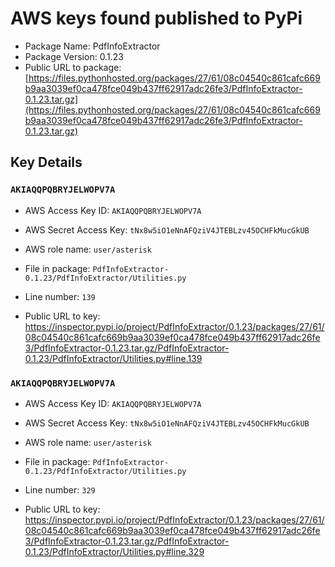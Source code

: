 # AWS keys found published to PyPi

* Package Name: PdfInfoExtractor
* Package Version: 0.1.23
* Public URL to package: [https://files.pythonhosted.org/packages/27/61/08c04540c861cafc669b9aa3039ef0ca478fce049b437ff62917adc26fe3/PdfInfoExtractor-0.1.23.tar.gz](https://files.pythonhosted.org/packages/27/61/08c04540c861cafc669b9aa3039ef0ca478fce049b437ff62917adc26fe3/PdfInfoExtractor-0.1.23.tar.gz)

## Key Details

### `AKIAQQPQBRYJELWOPV7A`

* AWS Access Key ID: `AKIAQQPQBRYJELWOPV7A`
* AWS Secret Access Key: `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` 
* AWS role name: `user/asterisk`
* File in package: `PdfInfoExtractor-0.1.23/PdfInfoExtractor/Utilities.py`
* Line number: `139`

* Public URL to key: https://inspector.pypi.io/project/PdfInfoExtractor/0.1.23/packages/27/61/08c04540c861cafc669b9aa3039ef0ca478fce049b437ff62917adc26fe3/PdfInfoExtractor-0.1.23.tar.gz/PdfInfoExtractor-0.1.23/PdfInfoExtractor/Utilities.py#line.139



### `AKIAQQPQBRYJELWOPV7A`

* AWS Access Key ID: `AKIAQQPQBRYJELWOPV7A`
* AWS Secret Access Key: `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` 
* AWS role name: `user/asterisk`
* File in package: `PdfInfoExtractor-0.1.23/PdfInfoExtractor/Utilities.py`
* Line number: `329`

* Public URL to key: https://inspector.pypi.io/project/PdfInfoExtractor/0.1.23/packages/27/61/08c04540c861cafc669b9aa3039ef0ca478fce049b437ff62917adc26fe3/PdfInfoExtractor-0.1.23.tar.gz/PdfInfoExtractor-0.1.23/PdfInfoExtractor/Utilities.py#line.329


